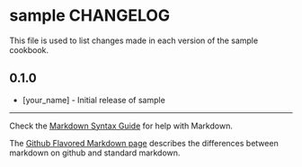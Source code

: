 sample CHANGELOG
================

This file is used to list changes made in each version of the sample cookbook.

0.1.0
-----
- [your_name] - Initial release of sample

- - -
Check the [Markdown Syntax Guide](http://daringfireball.net/projects/markdown/syntax) for help with Markdown.

The [Github Flavored Markdown page](http://github.github.com/github-flavored-markdown/) describes the differences between markdown on github and standard markdown.
